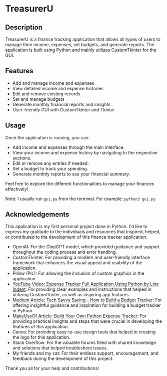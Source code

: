 # TreasurerU

<h2>Description</h2>

<p>TreasurerU is a finance tracking application that allows all types of users to manage their income, expenses, set budgets, and generate reports. The application is built using Python and mainly utilizes CustomTkinter for the GUI.</p>

<h2>Features</h2>
<ul>
<li>Add and manage income and expenses</li>
<li>View detailed income and expense histories</li>
<li>Edit and remove existing records</li>
<li>Set and manage budgets</li>
<li>Generate monthly financial reports and insights</li>
<li>User-friendly GUI with CustomTkinter and Tkinter</li>
</ul>

<h2>Usage</h2>
<p>Once the application is running, you can:</p>
<ul>
    <li>Add income and expenses through the main interface.</li>
    <li>View your income and expense history by navigating to the respective sections.</li>
    <li>Edit or remove any entries if needed.</li>
    <li>Set a budget to track your spending.</li>
    <li>Generate monthly reports to see your financial summary.</li>
</ul>
<p>Feel free to explore the different functionalities to manage your finances effectively!</p>
<p>Note: I usually run <code>gui.py</code> from the terminal. For example: <code>python3 gui.py</code></p>


<h2>Acknowledgements</h2>
<p>This application is my first personal project done in Python. I'd like to express my gratitude to the individuals and resources that inspired, helped, or contributed to the development of this finance tracker application:</p>
<ul>
    <li>OpenAI: For the ChatGPT model, which provided guidance and support throughout the coding process and error handling.</li>
    <li>CustomTkinter: For providing a modern and user-friendly interface framework that enhances the visual appeal and usability of the application.</li>
    <li>Pillow (PIL): For allowing the inclusion of custom graphics in the application.</li>
    <li><a href="https://www.youtube.com/watch?v=y7eg_qYqeGU&list=LL&index=3&t=1201s">YouTube Video: Expense Tracker Full Application Using Python by Line Indent</a>: For providing clear examples and instructions that helped in utilizing CustomTkinter, as well as inspiring app features.</li>
    <li><a href="https://medium.com/pythoneers/tech-savvy-saving-how-to-build-a-budget-tracker-with-a-few-lines-of-code-in-python-957979fc2451">Medium Article: Tech Savvy Saving - How to Build a Budget Tracker</a>: For offering insightful guidance and inspiration for building a budget tracker in Python.</li>
    <li><a href="https://www.makeuseof.com/python-expense-tracker-build/">MakeUseOf Article: Build Your Own Python Expense Tracker</a>: For providing practical insights and steps that were crucial in developing the features of this application.</li>
    <li>Canva: For providing easy-to-use design tools that helped in creating the logo for this application.</li>
    <li>Stack Overflow: For the valuable forums filled with shared knowledge and solutions that helped troubleshoot issues.</li>
    <li>My friends and my cat: For their endless support, encouragement, and feedback during the development of this project.</li>
</ul>
<p>Thank you all for your help and contributions!</p>
